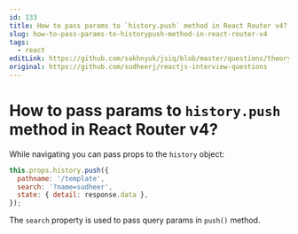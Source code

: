 ```yaml
---
id: 133
title: How to pass params to `history.push` method in React Router v4?
slug: how-to-pass-params-to-historypush-method-in-react-router-v4
tags:
  - react
editLink: https://github.com/sakhnyuk/jsiq/blob/master/questions/theory/react/133.md
original: https://github.com/sudheerj/reactjs-interview-questions
---
```


# How to pass params to `history.push` method in React Router v4?

While navigating you can pass props to the `history` object:

```javascript
this.props.history.push({
  pathname: '/template',
  search: '?name=sudheer',
  state: { detail: response.data },
});
```

The `search` property is used to pass query params in `push()` method.